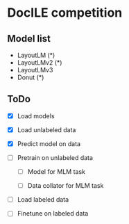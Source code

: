 # DocILE competition

## Model list

- LayoutLM (*)
- LayoutLMv2 (*)
- LayoutLMv3
- Donut (*)

## ToDo

- [x] Load models

- [x] Load unlabeled data

- [x] Predict model on data

- [ ] Pretrain on unlabeled data
    
    - [ ] Model for MLM task
    
    - [ ] Data collator for MLM task

- [ ] Load labeled data

- [ ] Finetune on labeled data
